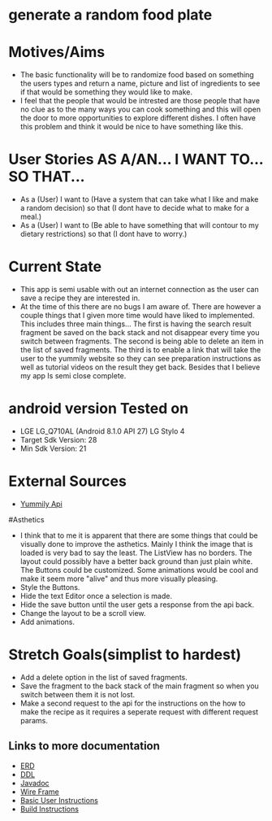 # generate a random food plate

# Motives/Aims
 * The basic functionality will be to randomize food based on something the users types and return a name, picture and list 
 of ingredients to see if that would be something they would like to make.
 * I feel that the people that would be intrested are those people that have no clue as to the many ways you can cook something
  and this will open the door to more opportunities to explore different dishes. I often have this problem and think it would be 
  nice to have something like this.

# User Stories AS A/AN...  I WANT TO...	 SO THAT...
 * As a (User) I want to (Have a system that can take what I like and make a random decision) so that (I dont have to decide what to make for a meal.) 
 * As a (User) I want to (Be able to have something that will contour to my dietary restrictions) so that (I dont have to worry.)

# Current State
 * This app is semi usable with out an internet connection as the user can save a recipe they are interested in.  
 * At the time of this there are no bugs I am aware of. There are however a couple things that I given more time 
 would have liked to implemented. This includes three main things... The first is having the search result fragment 
 be saved on the back stack and not disappear every time you switch between fragments. The second is being able to 
 delete an item in the list of saved fragments. The third is to enable a link that will take the user to the yummily 
 website so they can see preparation instructions as well as tutorial videos on the result they get back. Besides that
 I believe my app Is semi close complete.

# android version Tested on
  * LGE LG_Q710AL (Android 8.1.0 API 27) LG Stylo 4
  * Target Sdk Version: 28
  * Min Sdk Version: 21
	
# External Sources
* [Yummily Api](https://developer.yummly.com/)
 
#Asthetics
* I think that to me it is apparent that there are some things that could be visually done to improve the asthetics. Mainly I think the image that is loaded is very bad to say the least. The ListView has no borders. The layout could possibly have a better back ground than just plain white. The Buttons could be customized. Some animations would be cool and make it seem more "alive" and thus more visually pleasing.
* Style the Buttons.
* Hide the text Editor once a selection is made.
* Hide the save button until the user gets a response from the api back. 
* Change the layout to be a scroll view.
* Add animations.

# Stretch Goals(simplist to hardest)
* Add a delete option in the list of saved fragments.
* Save the fragment to the back stack of the main fragment so when you switch between them it is not lost.
* Make a second request to the api for the instructions on the how to make the recipe as it requires a seperate request with different request params.

## Links to more documentation
 + [ERD](Food(Random)ERD(V.3).pdf)
 + [DDL](docs/ddl.md)
 + [Javadoc](docs/api/)
 + [Wire Frame](Random%20Food%20Wire%20Frame.pdf)
 + [Basic User Instructions](basicUserInstructions.md)
 + [Build Instructions](BuildInstructions.md)
